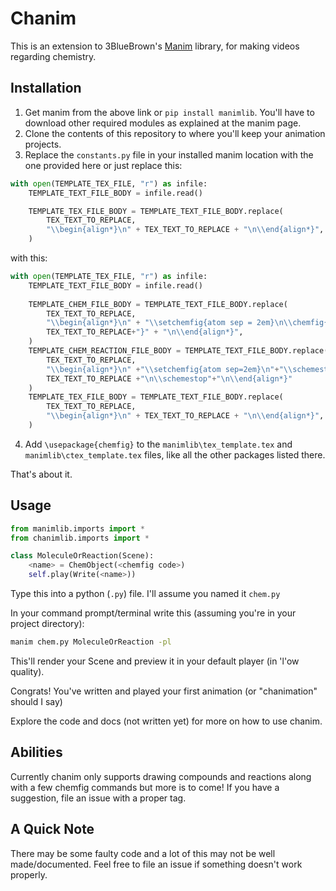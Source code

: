 # Chanim
This is an extension to 3BlueBrown's [Manim](https://www.github.com/3b1b/manim) library,
for making videos regarding chemistry.

## Installation
1. Get manim from the above link or `pip install manimlib`. You'll have to download other 
required modules as explained at the manim page.
2. Clone the contents of this repository to where you'll keep your animation projects.
3. Replace the `constants.py` file in your installed manim location with the one provided here
or just replace this:
```py
with open(TEMPLATE_TEX_FILE, "r") as infile:
    TEMPLATE_TEXT_FILE_BODY = infile.read()

    TEMPLATE_TEX_FILE_BODY = TEMPLATE_TEXT_FILE_BODY.replace(
        TEX_TEXT_TO_REPLACE,
        "\\begin{align*}\n" + TEX_TEXT_TO_REPLACE + "\n\\end{align*}",
    )
```
with this:
```py
with open(TEMPLATE_TEX_FILE, "r") as infile:
    TEMPLATE_TEXT_FILE_BODY = infile.read()
    
    TEMPLATE_CHEM_FILE_BODY = TEMPLATE_TEXT_FILE_BODY.replace(
        TEX_TEXT_TO_REPLACE,
        "\\begin{align*}\n" + "\\setchemfig{atom sep = 2em}\n\\chemfig{" +
        TEX_TEXT_TO_REPLACE+"}" + "\n\\end{align*}",
    )
    TEMPLATE_CHEM_REACTION_FILE_BODY = TEMPLATE_TEXT_FILE_BODY.replace(
        TEX_TEXT_TO_REPLACE,
        "\\begin{align*}\n" +"\\setchemfig{atom sep=2em}\n"+"\\schemestart\n"+
        TEX_TEXT_TO_REPLACE +"\n\\schemestop"+"\n\\end{align*}" 
    )
    TEMPLATE_TEX_FILE_BODY = TEMPLATE_TEXT_FILE_BODY.replace(
        TEX_TEXT_TO_REPLACE,
        "\\begin{align*}\n" + TEX_TEXT_TO_REPLACE + "\n\\end{align*}",
    )

```

4. Add `\usepackage{chemfig}` to the `manimlib\tex_template.tex` and `manimlib\ctex_template.tex`
files, like all the other packages listed there.

That's about it.

## Usage
```py
from manimlib.imports import *
from chanimlib.imports import *

class MoleculeOrReaction(Scene):
    <name> = ChemObject(<chemfig code>)
    self.play(Write(<name>))
```

Type this into a python (`.py`) file. I'll assume you named it `chem.py`

In your command prompt/terminal write this (assuming you're in your project directory):

```sh
manim chem.py MoleculeOrReaction -pl
```
This'll render your Scene and preview it in your default player (in 'l'ow quality).

Congrats! You've written and played your first animation (or "chanimation" should I say)

Explore the code and docs (not written yet) for more on how to use chanim.

## Abilities
Currently chanim only supports drawing compounds and reactions along with a few chemfig commands but more is to come! If you have a suggestion, file an issue with a proper tag.

## A Quick Note
There may be some faulty code and a lot of this may not be well made/documented. Feel free to file an issue if something doesn't work properly.
